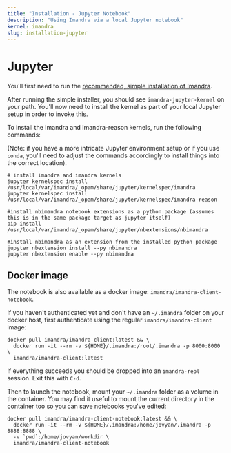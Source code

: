 ```yaml
---
title: "Installation - Jupyter Notebook"
description: "Using Imandra via a local Jupyter notebook"
kernel: imandra
slug: installation-jupyter
---
```


# Jupyter

You'll first need to run the [recommended, simple installation of Imandra](Installation%20-%20Simple.md).

After running the simple installer, you should see `imandra-jupyter-kernel` on your path. You'll now need to install the kernel as part of your local Jupyter setup in order to invoke this.

To install the Imandra and Imandra-reason kernels, run the following commands:

(Note: if you have a more intricate Jupyter environment setup or if you use `conda`, you'll need to adjust the commands accordingly to install things into the correct location).

```sh.copy
# install imandra and imandra kernels
jupyter kernelspec install /usr/local/var/imandra/_opam/share/jupyter/kernelspec/imandra
jupyter kernelspec install /usr/local/var/imandra/_opam/share/jupyter/kernelspec/imandra-reason

#install nbimandra notebook extensions as a python package (assumes this is in the same package target as jupyter itself)
pip install /usr/local/var/imandra/_opam/share/jupyter/nbextensions/nbimandra

#install nbimandra as an extension from the installed python package
jupyter nbextension install --py nbimandra
jupyter nbextension enable --py nbimandra
```

## Docker image

The notebook is also available as a docker image: `imandra/imandra-client-notebook`.

If you haven't authenticated yet and don't have an `~/.imandra` folder on your docker host, first authenticate using the regular `imandra/imandra-client` image:

```sh.copy
docker pull imandra/imandra-client:latest && \
  docker run -it --rm -v ${HOME}/.imandra:/root/.imandra -p 8000:8000 \
  imandra/imandra-client:latest
```

If everything succeeds you should be dropped into an `imandra-repl` session. Exit this with `C-d`.

Then to launch the notebook, mount your `~/.imandra` folder as a volume in the container. You may find it useful to mount the current directory in the container too so you can save notebooks you've edited:

```sh.copy
docker pull imandra/imandra-client-notebook:latest && \
  docker run -it --rm -v ${HOME}/.imandra:/home/jovyan/.imandra -p 8888:8888 \
  -v `pwd`:/home/jovyan/workdir \
  imandra/imandra-client-notebook
```
